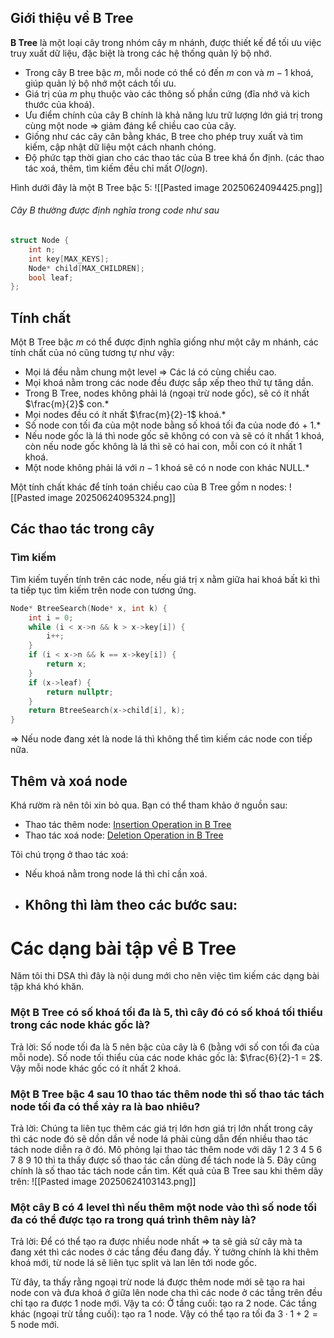 ## Giới thiệu về B Tree
**B Tree** là một loại cây trong nhóm cây m nhánh, được thiết kế để tối ưu việc truy xuất dữ liệu, đặc biệt là trong các hệ thống quản lý bộ nhớ. 
- Trong cây B tree bậc $m$, mỗi node có thể có đến $m$ con và $m-1$ khoá, giúp quản lý bộ nhớ một cách tối ưu.
- Giá trị của $m$ phụ thuộc vào các thông số phần cứng (đĩa nhớ và kich thước của khoá).
- Ưu điểm chính của cây B chính là khả năng lưu trữ lượng lớn giá trị trong cùng một node => giảm đáng kể chiều cao của cây.
- Giống như các cây cân bằng khác, B tree cho phép truy xuất và tìm kiếm, cập nhật dữ liệu một cách nhanh chóng.
- Độ phức tạp thời gian cho các thao tác của B tree khá ổn định. (các thao tác xoá, thêm, tìm kiếm đều chỉ mất $O(logn)$.

Hình dưới đây là một B Tree bậc 5:
![[Pasted image 20250624094425.png]]

###### Cây B thường được định nghĩa trong code như sau
```cpp
struct Node {
    int n;
    int key[MAX_KEYS];
    Node* child[MAX_CHILDREN];
    bool leaf;
};
```
## Tính chất
Một B Tree bậc $m$ có thể được định nghĩa giống như một cây m nhánh, các tính chất của nó cũng tương tự như vậy:

- Mọi lá đều nằm chung một level => Các lá có cùng chiều cao.
- Mọi khoá nằm trong các node đều được sắp xếp theo thứ tự tăng dần.
- Trong B Tree, nodes không phải lá (ngoại trừ node gốc), sẽ có ít nhất $\frac{m}{2}$ con.*
- Mọi nodes đều có ít nhất $\frac{m}{2}-1$ khoá.* 
- Số node con tối đa của một node bằng số khoá tối đa của node đó + 1.* 
- Nếu node gốc là lá thì node gốc sẽ không có con và sẽ có ít nhất 1 khoá, còn nếu node gốc không là lá thì sẽ có hai con, mỗi con có ít nhất 1 khoá.
- Một node không phải lá với $n-1$ khoá sẽ có n node con khác NULL.*

Một tính chất khác để tính toán chiều cao của B Tree gồm n nodes:
![[Pasted image 20250624095324.png]]

## Các thao tác trong cây
### Tìm kiếm 
Tìm kiếm tuyến tính trên các node, nếu giá trị x nằm giữa hai khoá bất kì thì ta tiếp tục tìm kiếm trên node con tương ứng.

```cpp
Node* BtreeSearch(Node* x, int k) {
    int i = 0;
    while (i < x->n && k > x->key[i]) {
        i++;
    }
    if (i < x->n && k == x->key[i]) {
        return x;
    }
    if (x->leaf) {
        return nullptr;
    }
    return BtreeSearch(x->child[i], k);
}
```

=> Nếu node đang xét là node lá thì không thể tìm kiếm các node con tiếp nữa.

## Thêm và xoá node
Khá rườm rà nên tôi xin bỏ qua.
Bạn có thể tham khảo ở nguồn sau:
- Thao tác thêm node: <a href="https://www.geeksforgeeks.org/insert-operation-in-b-tree/">Insertion Operation in B Tree</a>
- Thao tác xoá node: <a href="https://www.geeksforgeeks.org/delete-operation-in-b-tree/"> Deletion Operation in B Tree</a>

Tôi chú trọng ở thao tác xoá:
- Nếu khoá nằm trong node lá thì chỉ cần xoá.
- Không thì làm theo các bước sau:
	- 

# Các dạng bài tập về B Tree
Năm tôi thi DSA thì đây là nội dung mới cho nên việc tìm kiếm các dạng bài tập khá khó khăn.

### Một B Tree có số khoá tối đa là 5, thì cây đó có số khoá tối thiểu trong các node khác gốc là?
Trả lời: Số node tối đa là 5 nên bậc của cây là 6 (bằng với số con tối đa của mỗi node). Số node tối thiểu của các node khác gốc là: $\frac{6}{2}-1 = 2$. Vậy mỗi node khác gốc có ít nhất 2 khoá.

### Một B Tree bậc 4 sau 10 thao tác thêm node thì số thao tác tách node tối đa có thể xảy ra là bao nhiêu?
Trả lời: Chúng ta liên tục thêm các giá trị lớn hơn giá trị lớn nhất trong cây thì các node đó sẽ dồn dần về node lá phải cùng dẫn đến nhiều thao tác tách node diễn ra ở đó.
Mô phỏng lại thao tác thêm node với dãy 1 2 3 4 5 6 7 8 9 10 thì ta thấy được số thao tác cần dùng để tách node là 5. Đây cũng chính là số thao tác tách node cần tìm.
Kết quả của B Tree sau khi thêm dãy trên:
![[Pasted image 20250624103143.png]]


### Một cây B có 4 level thì nếu thêm một node vào thì số node tối đa có thể được tạo ra trong quá trình thêm này là?
Trả lời: Để có thể tạo ra được nhiều node nhất => ta sẽ giả sử cây mà ta đang xét thì các nodes ở các tầng đều đang đầy. Ý tưởng chính là khi thêm khoá mới, từ node lá sẽ liên tục split và lan lên tới node gốc.

Từ đây, ta thấy rằng ngoại trừ node lá được thêm node mới sẽ tạo ra hai node con và đưa khoá ở giữa lên node cha thì các node ở các tầng trên đều chỉ tạo ra được 1 node mới.
Vậy ta có:
Ở tầng cuối: tạo ra 2 node.
Các tầng khác (ngoại trừ tầng cuối): tạo ra 1 node.
Vậy có thể tạo ra tối đa $3\cdot1 + 2 = 5$ node mới.




